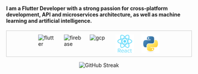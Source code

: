 <h4>I am a Flutter Developer with a strong passion for cross-platform development, API and microservices architecture, as well as machine learning and artificial intelligence.</h4>

<div style="display: flex; justify-content: center; border: 1px solid #ccc; padding: 10px;">

  <img src="https://www.vectorlogo.zone/logos/flutterio/flutterio-icon.svg" alt="flutter" style="width: 50px; height: 50px; margin: 0 10px;">
  
  <img src="https://www.vectorlogo.zone/logos/firebase/firebase-icon.svg" alt="firebase" style="width: 50px; height: 50px; margin: 0 10px;">
  
  <img src="https://www.vectorlogo.zone/logos/google_cloud/google_cloud-icon.svg" alt="gcp" style="width: 50px; height: 50px; margin: 0 10px;">
  
  <img src="https://raw.githubusercontent.com/devicons/devicon/master/icons/react/react-original-wordmark.svg" alt="react" style="width: 50px; height: 50px; margin: 0 10px;">
  
  <img src="https://raw.githubusercontent.com/devicons/devicon/master/icons/python/python-original.svg" alt="python" style="width: 50px; height: 50px; margin: 0 10px;">

</div>


<p align="center">
  <img src="https://github-readme-streak-stats.herokuapp.com/?user=fr33d0s&theme=radical" alt="GitHub Streak">
</p>
